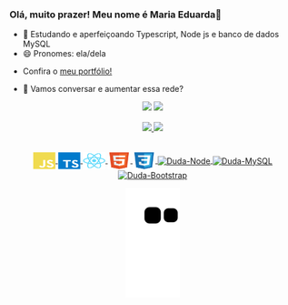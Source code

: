 ### Olá, muito prazer! Meu nome é Maria Eduarda👋

- 🌱 Estudando e aperfeiçoando Typescript, Node js e banco de dados MySQL
- 😄 Pronomes: ela/dela
- <p>Confira o <a href="https://portfolio-maria-eduarda-lopes.surge.sh/">meu portfólio!</a></p>
- 💬 Vamos conversar e aumentar essa rede? 

 <div style="display: inline_block" align="center">
  <a href = "mariaeduarda-reis-lopes@hotmail.com"><img src="https://img.shields.io/badge/-Hotmail-%23333?style=for-the-badge&logo=gmail&logoColor=white" target="_blank"></a>
  <a href="https://www.linkedin.com/in/maria-eduarda-lopes-097aab227/" target="_blank"><img src="https://img.shields.io/badge/-LinkedIn-%230077B5?style=for-the-badge&logo=linkedin&logoColor=white" target="_blank"></a> 
 
 </div>
 
<br>

<div align="center">
  <a href="https://github.com/LopesEduarda">
  <img height="180em" src="https://github-readme-stats.vercel.app/api?username=LopesEduarda&show_icons=true&theme=dracula&include_all_commits=true&count_private=true"/>
  <img height="180em" src="https://github-readme-stats.vercel.app/api/top-langs/?username=LopesEduarda&layout=compact&langs_count=7&theme=dracula"/>
</div>

<br>

<div style="display: inline_block" align="center"><br>
  <img align="center" alt="Duda-Js" height="30" width="40" src="https://raw.githubusercontent.com/devicons/devicon/master/icons/javascript/javascript-plain.svg">
  <img align="center" alt="Duda-Ts" height="30" width="40" src="https://raw.githubusercontent.com/devicons/devicon/master/icons/typescript/typescript-plain.svg">
  <img align="center" alt="Duda-React" height="30" width="40" src="https://raw.githubusercontent.com/devicons/devicon/master/icons/react/react-original.svg">
  <img align="center" alt="Duda-HTML" height="30" width="40" src="https://raw.githubusercontent.com/devicons/devicon/master/icons/html5/html5-original.svg">
  <img align="center" alt="Duda-CSS" height="30" width="40" src="https://raw.githubusercontent.com/devicons/devicon/master/icons/css3/css3-original.svg">
  <img align="center" alt="Duda-Node" height="30" width="40" src="https://cdn.jsdelivr.net/gh/devicons/devicon/icons/nodejs/nodejs-original.svg">
  <img align="center" alt="Duda-MySQL" height="30" width="40" src="https://cdn.jsdelivr.net/gh/devicons/devicon/icons/mysql/mysql-original-wordmark.svg">
  <img align="center" alt="Duda-Bootstrap" height="30" width="40" src="https://cdn.jsdelivr.net/gh/devicons/devicon/icons/bootstrap/bootstrap-original-wordmark.svg">
     
  ![Snake animation](https://github.com/LopesEduarda/LopesEduarda/blob/output/github-contribution-grid-snake.svg)
       
</div>
     
  ##
  
 
  
